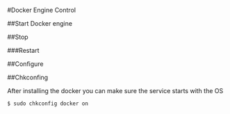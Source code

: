 #Docker Engine Control

##Start Docker engine

##Stop

###Restart

##Configure

##Chkconfing

After installing the docker you can make sure the service starts with the OS

```$ sudo chkconfig docker on```
